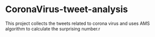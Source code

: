 # CoronaVirus-tweet-analysis
This project collects the tweets related to corona virus and uses AMS algorithm to calculate the surprising number.r
